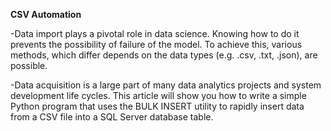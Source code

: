 **CSV Automation**

-Data import plays a pivotal role in data science. Knowing how to do it prevents the possibility of failure of the model. To achieve this, various methods, which differ depends on the data types (e.g. .csv, .txt, .json), are possible.

-Data acquisition is a large part of many data analytics projects and system development life cycles. This article will show you how to write a simple Python program that uses the BULK INSERT utility to rapidly insert data from a CSV file into a SQL Server database table.
